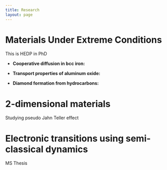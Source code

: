 ```yaml
---
title: Research
layout: page
---
```


# Materials Under Extreme Conditions

This is HEDP in PhD

- __Cooperative diffusion in bcc iron:__

- __Transport properties of aluminum oxide:__

- __Diamond formation from hydrocarbons:__

# 2-dimensional materials

Studying pseudo Jahn Teller effect

# Electronic transitions using semi-classical dynamics

MS Thesis
